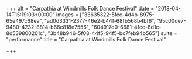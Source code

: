 +++
alt = "Carpathia at Windmills Folk Dance Festival"
date = "2018-04-14T15:19:03+00:00"
images = ["33635322-5fcc-4d4b-8975-65e497c68ea", "ad0d3331-2377-46e2-b44f-68fb568b4bf6", "95c00de7-9480-4232-8814-b66c818e7556", "604917d0-6681-41cc-8d1c-8d539800201c", "3b48b946-5f08-44f5-94f5-bc7feb94b565"]
suite = "performance"
title = "Carpathia at Windmills Folk Dance Festival"

+++

